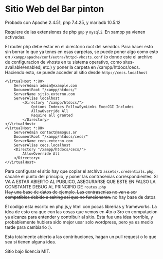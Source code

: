 # Sitio Web del Bar pinton
Probado con Apache 2.4.51, php 7.4.25, y mariadb 10.5.12

Requiere de las extensiones de php `gmp` y `mysqli`. En xampp ya vienen activadas.

El router php debe estar en el directorio root del servidor. Para hacer esto sin borrar lo que ya tenes en esas carpetas, se puede poner algo como esto en  `/xampp/apache/conf/extra/httpd-vhosts.conf` (o donde este el archivo de configuracion de vhosts en tu sistema operativo, como sites-available/enabled, etc.) y poner la carpeta en /xampp/htdocs/cecs. Haciendo esto, se puede acceder al sitio desde `http://cecs.localhost` 

```
<VirtualHost *:80>
    ServerAdmin admin@example.com
    DocumentRoot "/xampp/htdocs/"
    ServerName sitio.externo.com
    ServerAlias localhost
        <Directory "/xampp/htdocs/">
            Options Indexes FollowSymLinks ExecCGI Includes
            AllowOverride All
            Require all granted
        </Directory>
</VirtualHost>
<VirtualHost *:80>
    ServerAdmin contact@amogus.ar
    DocumentRoot "/xampp/htdocs/cecs/"
    ServerName cecs.externo.com
    ServerAlias cecs.localhost
    <Directory "/xampp/htdocs/cecs/">
        AllowOverride All
    </Directory>
</VirtualHost>

```

Para configurar el sitio hay que copiar el archivo `assets/.credentials.php`, sacarle el punto del principio, y poner las contrasenias correspondientes. SI VA A ESTAR ABIERTO AL PUBLICO, ASEGURARSE QUE ESTE EN FALSO LA CONSTANTE DEBUG AL PRINCIPIO DE `routes.php`  
~~Hay una base de datos de ejemplo. Las contrasenias no van a ser compatibles debido a salting asi que no funcionaran.~~
no hay base de datos  

El codigo esta escrito en php,js,y html con pocas librerias y frameworks. La idea de esto era que con las cosas que vemos en 4to o 3ro en computacion ya alcanza para entender y contribuir al sitio. Esta fue una idea horrible, y probablemente hubiera sido mejor usar solo wordpress, pero ya es medio tarde para cambiarlo :). 

Esta totalmente abierto a las contribuciones, hagan un pull request o lo que sea si tienen alguna idea.

Sitio bajo licencia MIT. 

